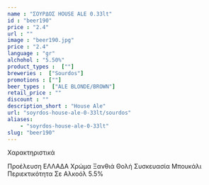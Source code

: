 ```yaml
---
name : "ΣΟΥΡΔΟΣ HOUSE ALE 0.33lt"
id : "beer190"
price : "2.4"
url : ""
image : "beer190.jpg"
price : "2.4"
language : "gr"
alchohol : "5.50%"
product_types :  [""]
breweries :  ["Sourdos"]
promotions : [""]
beer_types :  ["ALE BLONDE/BROWN"]
retail_price : ""
discount : ""
description_short : "House Ale"
url: "soyrdos-house-ale-0-33lt/sourdos"
aliases: 
    - "soyrdos-house-ale-0-33lt"
slug: "beer190"
---
```


Χαρακτηριστικά

Προέλευση
ΕΛΛΑΔΑ
Χρώμα
Ξανθιά Θολή
Συσκευασία
Μπουκάλι
Περιεκτικότητα Σε Αλκοόλ
5.5%